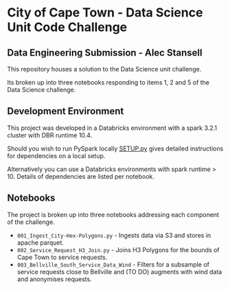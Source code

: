 
# City of Cape Town - Data Science Unit Code Challenge


## Data Engineering Submission - Alec Stansell

This repository houses a solution to the Data Science unit challenge. 

Its broken up into three notebooks responding to items 1, 2 and 5 of the Data Science challenge.

## Development Environment

This project was developed in a Databricks environment with a spark 3.2.1 cluster with DBR runtime 10.4. 

Should you wish to run PySpark locally [SETUP.py](https://github.com/alecstansell/ds_code_challenge/blob/main/ACS_Submission/SETUP.md) gives detailed instructions for dependencies on a local setup. 

Alternatively you can use a Databricks environments with spark runtime > 10. Details of dependencies are listed per notebook.

## Notebooks

The project is broken up into three notebooks addressing each component of the challenge.

* `001_Ingest_City-Hex-Polygons.py` - Ingests data via S3 and stores in apache parquet.
* `002_Service_Request_H3_Join.py` - Joins H3 Polygons for the bounds of Cape Town to service requests.
* `003_Bellville_South_Service_Data_Wind` - Filters for a subsample of service requests close to Bellville and (TO DO) augments with wind data and anonymises requests.


